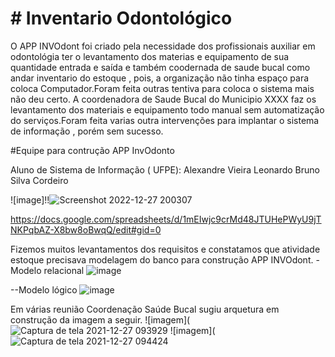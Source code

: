 # # Inventario Odontológico

O APP INVOdont foi criado 
 pela necessidade dos profissionais auxiliar em odontológia ter o levantamento dos materias e equipamento de sua quantidade entrada e saída
e também coodernada de saude bucal como andar inventario do estoque , pois, a organização não tinha espaço para coloca Computador.Foram feita outras tentiva para coloca 
o sistema mais não deu certo. A coordenadora de Saude Bucal do  Municipio XXXX  faz os levantamento  dos materiais e equipamento todo manual sem automatização do 
serviços.Foram feita varias outra intervenções para implantar o sistema de informação , porém  sem sucesso.

#Equipe para contrução APP InvOdonto

Aluno de Sistema de Informação ( UFPE): Alexandre Vieira Leonardo
                                        Bruno Silva Cordeiro

![image]!!![Screenshot 2022-12-27 200307](https://user-images.githubusercontent.com/87626156/209736480-14e764f4-74d2-4a98-b660-a98ffac1855d.png)


https://docs.google.com/spreadsheets/d/1mEIwjc9crMd48JTUHePWyU9jTNKPqbAZ-X8bw8oBwqQ/edit#gid=0

Fizemos muitos levantamentos dos requisitos e constatamos que atividade estoque precisava modelagem do banco para construção APP INVOdont.
-Modelo relacional
![image](https://user-images.githubusercontent.com/87626156/146314830-a96c779c-bf37-42c1-a30b-cea63426a59c.png)


--Modelo lógico 
![image](https://user-images.githubusercontent.com/87626156/146313093-7a707a82-2d56-42e4-86a8-e00f72762b79.png)

Em várias reunião Coordenação Saúde Bucal sugiu arquetura em construção da imagem a seguir.
![imagem](![Captura de tela 2021-12-27 093929](https://user-images.githubusercontent.com/87626156/147472606-c725c841-f8d5-4363-96d3-bea34fc96b29.png)
![imagem](![Captura de tela 2021-12-27 094424](https://user-images.githubusercontent.com/87626156/147473087-d6357996-dfca-4167-9863-dccfe6becc05.png)

